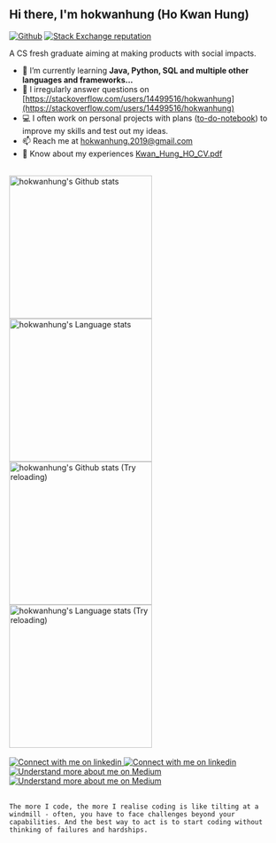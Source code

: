 <h2>Hi there, I'm hokwanhung (Ho Kwan Hung)</h2>

[![Github](https://img.shields.io/github/followers/hokwanhung?label=Follow&style=social)](https://github.com/hokwanhung)
[![Stack Exchange reputation](https://img.shields.io/stackexchange/stackoverflow/r/14499516?style=social&logo=stackoverflow&label=Repute)](https://stackoverflow.com/users/14499516/hokwanhung)

A CS fresh graduate aiming at making products with social impacts.
- 🌱 I’m currently learning **Java, Python, SQL and multiple other languages and frameworks...**
- 📝 I irregularly answer questions on [https://stackoverflow.com/users/14499516/hokwanhung](https://stackoverflow.com/users/14499516/hokwanhung)
- 💻 I often work on personal projects with plans ([to-do-notebook](https://github.com/hokwanhung/to-do-notebook)) to improve my skills and test out my ideas.
- 📫 Reach me at hokwanhung.2019@gmail.com
- 📄 Know about my experiences [Kwan_Hung_HO_CV.pdf](https://github.com/hokwanhung/hokwanhung/raw/main/Kwan_Hung_HO_CV_202308.pdf)

<br />

<!-- Light Mode -->
<div align="left">
  <a href="https://github.com/hokwanhung/github-readme-stats#gh-light-mode-only">
    <img height=258 src="https://github-readme-stats-git-master-hokwanhung.vercel.app/api?username=hokwanhung&show_icons=true&include_all_commits=true&exclude_repo=github-readme-stats&role=owner,collaborator&line_height=25&card_width=347&theme=default&hide_border=true&show=reviews,discussions_started,discussions_answered&rank_icon=percentile#gh-light-mode-only)](https://github.com/hokwanhung/github-readme-stats" alt="hokwanhung's Github stats"/>
  </a>
  <a href="https://github.com/hokwanhung/github-readme-stats#gh-light-mode-only">
    <img height=258 src="https://github-readme-stats-git-master-hokwanhung.vercel.app/api/top-langs/?username=hokwanhung&count_private=true&langs_count=12&role=owner,collaborator&layout=compact&hide_border=true&theme=default#gh-light-mode-only" alt="hokwanhung's Language stats"/>
  </a>
</div>


<!-- Dark Mode -->
<div align="left">
  <a href="https://github.com/hokwanhung/github-readme-stats#gh-dark-mode-only">
    <img height=258 src="https://github-readme-stats-git-master-hokwanhung.vercel.app/api?username=hokwanhung&show_icons=true&include_all_commits=true&exclude_repo=github-readme-stats&role=owner,collaborator&line_height=25&card_width=347&theme=tokyonight&hide_border=true&show=reviews,discussions_started,discussions_answered&rank_icon=percentile#gh-dark-mode-only)](https://github.com/hokwanhung/github-readme-stats" alt="hokwanhung's Github stats (Try reloading)"/>
  </a>
  <a href="https://github.com/hokwanhung/github-readme-stats#gh-dark-mode-only">
    <img height=258 src="https://github-readme-stats-git-master-hokwanhung.vercel.app/api/top-langs/?username=hokwanhung&count_private=true&langs_count=12&role=owner,collaborator&layout=compact&hide_border=true&theme=tokyonight#gh-dark-mode-only" alt="hokwanhung's Language stats (Try reloading)"/>
  </a>
</div>

<br />

<!-- Social button -->
<div>
  <!-- Social button 1 -->
  <a href="https://www.linkedin.com/in/hokwanhung#gh-light-mode-only">
    <img src="https://img.shields.io/badge/LinkedIn-3572A5?style=for-the-badge&logo=linkedin&logoColor=white#gh-light-mode-only" alt="Connect with me on linkedin" />
  </a>
  <a href="https://www.linkedin.com/in/hokwanhung#gh-dark-mode-only">
    <img src="https://img.shields.io/badge/LinkedIn-ffffff?style=for-the-badge&logo=linkedin&logoColor=0690FA#gh-dark-mode-only" alt="Connect with me on linkedin" />
  </a>
    <!-- Social button 2 -->
  <a href="https://hokwanhung.com/#gh-light-mode-only">
    <img src="https://img.shields.io/badge/Medium-000?style=for-the-badge&logo=medium&logoColor=fff#gh-light-mode-only" alt="Understand more about me on Medium" />
  </a>
  <a href="https://hokwanhung.com/#gh-dark-mode-only">
    <img src="https://img.shields.io/badge/Medium-ffffff?style=for-the-badge&logo=medium&logoColor=black#gh-light-mode-only" alt="Understand more about me on Medium" />
  </a>
</div>

<br>

`The more I code, the more I realise coding is like tilting at a windmill - often, you have to face challenges beyond your capabilities. And the best way to act is to start coding without thinking of failures and hardships.`
